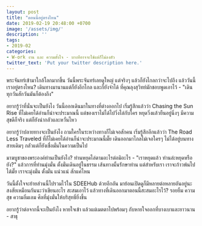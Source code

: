 ```yaml
---
layout: post
title: "ตอนนี้อยู่ตรงไหน"
date: 2019-02-19 20:48:00 +0700
image: '/assets/img/'
description: ''
tags:
- 2019-02
categories:
- W-ork งาน และ ความตั้งใจ - บางทีอาจจะใช่แต่ก็ไม่ลงตัว
twitter_text: 'Put your twitter description here.'
---
```

พระจันทร์เข้ามาใกล้โลกมากขึ้น วันนี้พระจันทร์เลยดูใหญ่ แต่จริงๆ แล้วก็ยังไกลกว่าจะไปถึง แล้ววันนี้เราอยู่ตรงไหน? เดินทางมานานแต่ก็ยังอีกไกล และก็ยังจำได้ ที่คุณลุงสุวิทย์มักชอบพูดเอาไว้ - "เดินทุกวันสักวันมันก็ต้องถึง"

อยากรู้ว่าที่นั่นจะเป็นยังไง วันนี้ออกเดินมาในทางที่ต่างออกไป เริ่มรู้สึกแล้วว่า Chasing the Sun Rise ที่ไม่เคยได้อ่านก็น่าจะประมาณนี้ แต่ของเราไม่ได้ไปวิ่งไล่กับใคร หยุดวิ่งแล้วยืนอยู่นิ่งๆ มีความสุขดีก็จริง แต่ก็ยังน่ากลัวและหวั่นไหว

อยากรู้ว่าปลายทางจะเป็นยังไง ถามใครในระหว่างทางก็ไม่เจอสักคน เริ่มรู้สึกอีกแล้วว่า The Road Less Traveled ที่ก็ไม่เคยได้อ่านก็น่าจะประมาณนี้มั๊ย เดินออกมาไกลไม่เจอใครๆ ไม่ได้อยู่บนทางสายเดิมๆ กลัวแต่ก็ยังเชื่อมั่นในความเป็นไป

มาฆบูชาของพระองค์ท่านเป็นยังไง? ท่านหยุดไล่ตามอะไรต่อมิอะไร - "เราหยุดแล้ว ท่านล่ะหยุดหรือยัง?" แล้วการที่ท่านมุ่งมั่น ตั้งมั่นเดินอยู่ในธรรม เส้นทางนั้นรักษาท่าน แต่สำหรับเรา เราจะก้าวพ้นไปได้มั๊ย เราจะมุ่งมั่น ตั้งมั่น แน่วแน่ สักแค่ไหน

วันนี้ตั้งใจจะย้ายส่วนนี้ไปรวมไว้ใน SDEEHub ด้วยอีกอัน มาย้อนเปิดดูก็มีหลายต่อหลายอันอยู่นะ สงสัยเหมือนกันนะว่าเขียนอะไร สะสมเอาไว้ แล้วทางที่เดินออกมาตอนนี้สะสมอะไรไว้? รอยยิ้ม ความสุข ความอิ่มเอม ศีลที่มุ่งมั่นให้บริสุทธิ์ยิ่งขึ้น

อยากรู้ว่าต่อจากนี้จะเป็นยังไง หายใจเข้า แล้วแผ่เมตตาไปพร้อมๆ กับหายใจออกที่บางเบาและยาวนาน - สาธุ
